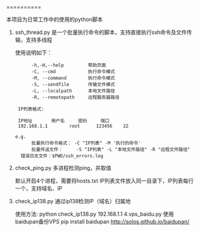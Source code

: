 ==========
	
本项目为日常工作中的使用的python脚本


1.  ssh_thread.py  是一个批量执行命令的脚本，支持直接执行ssh命令及文件传输，支持多线程

	使用说明如下：
	
              -h,-H,--help         帮助页面 
              -C, --cmd            执行命令模式 
              -M, --command        执行命令模式 
              -S, --sendfile       传输文件模式 
              -L, --localpath      本地文件路径 
              -R, --remotepath     远程服务器路径 

	     IP列表格式:

   	     IP地址		用户名     密码     端口
	     192.168.1.1        root	  123456    22

      	e.g.
              批量执行命令格式： -C "IP列表" -M '执行的命令'
              批量传送文件：     -S "IP列表" -L "本地文件路径" -R "远程文件路径"
	      错误日志文件：$PWD/ssh_errors.log

2. check_ping.py  多进程检测ping，并取值
	
	默认开启4个进程，需要将hosts.txt IP列表文件放入同一目录下，IP列表每行一个，支持域名、IP
3. check_ip138.py 通过ip138检测IP（域名）归属地

	使用方法: python check_ip138.py  192.168.1.1
4.vps_baidu.py  使用baidupan备份VPS
	pip install baidupan
	http://solos.github.io/baidupan/
